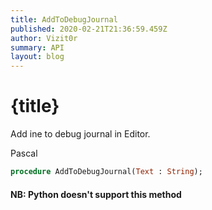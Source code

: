```yaml
---
title: AddToDebugJournal
published: 2020-02-21T21:36:59.459Z
author: Vizit0r
summary: API
layout: blog
---
```


# {title}

Add ine to debug journal in Editor.



Pascal

```pascal
procedure AddToDebugJournal(Text : String);
```



#### NB: Python doesn't support this method ####